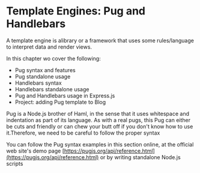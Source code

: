 # Template Engines: Pug and Handlebars

A template engine is alibrary or a framework that uses some rules/language to interpret data and render views. 

In this chapter wo cover the following: 
* Pug syntax and features
* Pug standalone usage
* Handlebars syntax
* Handlebars standalone usage
* Pug and Handlebars usage in Express.js
* Project: adding Pug template to Blog

Pug is a Node.js brother of Haml, in the sense that it uses whitespace and indentation as part of its language. As with a real pugs, this Pug can either be cuts and friendly or can chew your butt off if you don't know how to use it.Therefore, we need to be careful to follow the proper syntax

You can follow the Pug syntax examples in this section online, at the official web site's demo page [https://pugjs.org/api/reference.html](https://pugjs.org/api/reference.html) or by writing standalone Node.js scripts 

